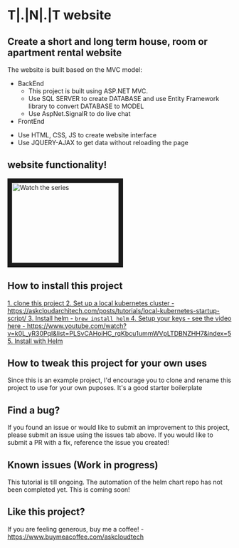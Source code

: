 # T|.|N|.|T website


## Create a short and long term house, room or apartment rental website

The website is built based on the MVC model:

+ BackEnd
  - This project is built using ASP.NET MVC.
  - Use SQL SERVER to create DATABASE and use Entity Framework library to convert DATABASE to MODEL
  - Use AspNet.SignalR to do live chat
+ FrontEnd
- Use HTML, CSS, JS to create website interface
- Use JQUERY-AJAX to get data without reloading the page

## website functionality!

[<a href="https://www.youtube.com/playlist?list=PLSvCAHoiHC_rqKbcu1ummWVpLTDBNZHH7" target="_blank">
<img src="http://img.youtube.com/vi/SiGxu2N9ndU/mqdefault.jpg" alt="Watch the series" width="240" height="180" border="10" />
</a>](url)

## How to install this project

[1. clone this project
2. Set up a local kubernetes cluster - https://askcloudarchitech.com/posts/tutorials/local-kubernetes-startup-script/
3. Install helm - `brew install helm`
4. Setup your keys - see the video here - https://www.youtube.com/watch?v=k0L_yR30PqI&list=PLSvCAHoiHC_rqKbcu1ummWVpLTDBNZHH7&index=5
5. Install with Helm](url)

## How to tweak this project for your own uses

Since this is an example project, I'd encourage you to clone and rename this project to use for your own puposes. It's a good starter boilerplate

## Find a bug?

If you found an issue or would like to submit an improvement to this project, please submit an issue using the issues tab above. If you would like to submit a PR with a fix, reference the issue you created!

## Known issues (Work in progress)

This tutorial is till ongoing. The automation of the helm chart repo has not been completed yet. This is coming soon!

## Like this project?

If you are feeling generous, buy me a coffee! - https://www.buymeacoffee.com/askcloudtech
